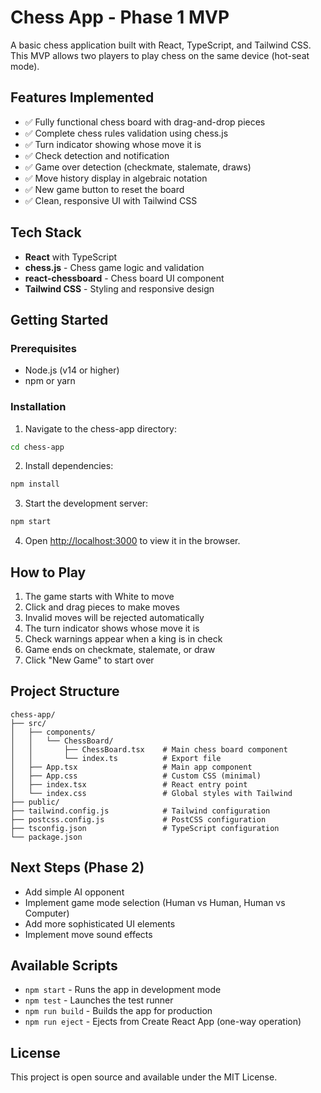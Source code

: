 # Chess App - Phase 1 MVP

A basic chess application built with React, TypeScript, and Tailwind CSS. This MVP allows two players to play chess on the same device (hot-seat mode).

## Features Implemented

- ✅ Fully functional chess board with drag-and-drop pieces
- ✅ Complete chess rules validation using chess.js
- ✅ Turn indicator showing whose move it is
- ✅ Check detection and notification
- ✅ Game over detection (checkmate, stalemate, draws)
- ✅ Move history display in algebraic notation
- ✅ New game button to reset the board
- ✅ Clean, responsive UI with Tailwind CSS

## Tech Stack

- **React** with TypeScript
- **chess.js** - Chess game logic and validation
- **react-chessboard** - Chess board UI component
- **Tailwind CSS** - Styling and responsive design

## Getting Started

### Prerequisites
- Node.js (v14 or higher)
- npm or yarn

### Installation

1. Navigate to the chess-app directory:
```bash
cd chess-app
```

2. Install dependencies:
```bash
npm install
```

3. Start the development server:
```bash
npm start
```

4. Open [http://localhost:3000](http://localhost:3000) to view it in the browser.

## How to Play

1. The game starts with White to move
2. Click and drag pieces to make moves
3. Invalid moves will be rejected automatically
4. The turn indicator shows whose move it is
5. Check warnings appear when a king is in check
6. Game ends on checkmate, stalemate, or draw
7. Click "New Game" to start over

## Project Structure

```
chess-app/
├── src/
│   ├── components/
│   │   └── ChessBoard/
│   │       ├── ChessBoard.tsx    # Main chess board component
│   │       └── index.ts          # Export file
│   ├── App.tsx                   # Main app component
│   ├── App.css                   # Custom CSS (minimal)
│   ├── index.tsx                 # React entry point
│   └── index.css                 # Global styles with Tailwind
├── public/
├── tailwind.config.js            # Tailwind configuration
├── postcss.config.js             # PostCSS configuration
├── tsconfig.json                 # TypeScript configuration
└── package.json
```

## Next Steps (Phase 2)

- Add simple AI opponent
- Implement game mode selection (Human vs Human, Human vs Computer)
- Add more sophisticated UI elements
- Implement move sound effects

## Available Scripts

- `npm start` - Runs the app in development mode
- `npm test` - Launches the test runner
- `npm run build` - Builds the app for production
- `npm run eject` - Ejects from Create React App (one-way operation)

## License

This project is open source and available under the MIT License.